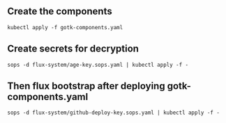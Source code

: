 ## Create the components

`kubectl apply -f gotk-components.yaml`

## Create secrets for decryption

`sops -d flux-system/age-key.sops.yaml | kubectl apply -f -`

## Then flux bootstrap after deploying gotk-components.yaml

`sops -d flux-system/github-deploy-key.sops.yaml | kubectl apply -f -`
